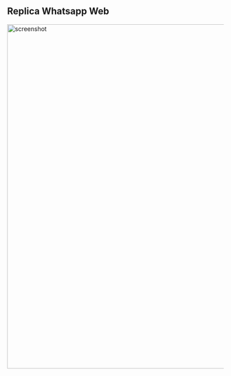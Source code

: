 <p align=center>
  <h2>Replica Whatsapp Web</h2>
    <img src="https://imgur.com/a/TghRu6q" alt="screenshot" width="800">
</p>
